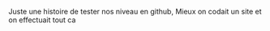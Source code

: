Juste une histoire de tester nos niveau en github, Mieux on codait un site et on effectuait tout ca  
